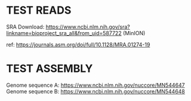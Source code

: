 # TEST READS

SRA Download:   https://www.ncbi.nlm.nih.gov/sra?linkname=bioproject_sra_all&from_uid=587722
(MinION)

ref:    https://journals.asm.org/doi/full/10.1128/MRA.01274-19


# TEST ASSEMBLY

Genome sequence A:  https://www.ncbi.nlm.nih.gov/nuccore/MN544647
Genome sequence B:  https://www.ncbi.nlm.nih.gov/nuccore/MN544648
